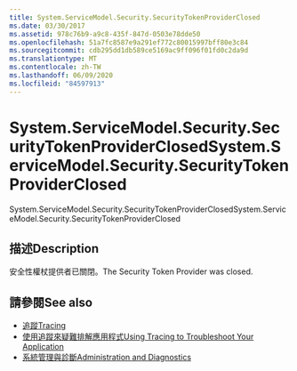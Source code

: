 ```yaml
---
title: System.ServiceModel.Security.SecurityTokenProviderClosed
ms.date: 03/30/2017
ms.assetid: 978c76b9-a9c8-435f-847d-0503e78dde50
ms.openlocfilehash: 51a7fc8587e9a291ef772c80015997bff80e3c84
ms.sourcegitcommit: cdb295dd1db589ce5169ac9ff096f01fd0c2da9d
ms.translationtype: MT
ms.contentlocale: zh-TW
ms.lasthandoff: 06/09/2020
ms.locfileid: "84597913"
---
```

# <a name="systemservicemodelsecuritysecuritytokenproviderclosed"></a><span data-ttu-id="800a0-102">System.ServiceModel.Security.SecurityTokenProviderClosed</span><span class="sxs-lookup"><span data-stu-id="800a0-102">System.ServiceModel.Security.SecurityTokenProviderClosed</span></span>
<span data-ttu-id="800a0-103">System.ServiceModel.Security.SecurityTokenProviderClosed</span><span class="sxs-lookup"><span data-stu-id="800a0-103">System.ServiceModel.Security.SecurityTokenProviderClosed</span></span>  
  
## <a name="description"></a><span data-ttu-id="800a0-104">描述</span><span class="sxs-lookup"><span data-stu-id="800a0-104">Description</span></span>  
 <span data-ttu-id="800a0-105">安全性權杖提供者已關閉。</span><span class="sxs-lookup"><span data-stu-id="800a0-105">The Security Token Provider was closed.</span></span>  
  
## <a name="see-also"></a><span data-ttu-id="800a0-106">請參閱</span><span class="sxs-lookup"><span data-stu-id="800a0-106">See also</span></span>

- [<span data-ttu-id="800a0-107">追蹤</span><span class="sxs-lookup"><span data-stu-id="800a0-107">Tracing</span></span>](index.md)
- [<span data-ttu-id="800a0-108">使用追蹤來疑難排解應用程式</span><span class="sxs-lookup"><span data-stu-id="800a0-108">Using Tracing to Troubleshoot Your Application</span></span>](using-tracing-to-troubleshoot-your-application.md)
- [<span data-ttu-id="800a0-109">系統管理與診斷</span><span class="sxs-lookup"><span data-stu-id="800a0-109">Administration and Diagnostics</span></span>](../index.md)
